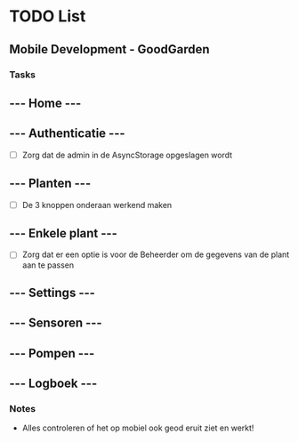 # TODO List

## Mobile Development - GoodGarden

### Tasks

## --- Home ---


## --- Authenticatie ---

- [ ] Zorg dat de admin in de AsyncStorage opgeslagen wordt

## --- Planten ---

- [ ] De 3 knoppen onderaan werkend maken

## --- Enkele plant ---

- [ ] Zorg dat er een optie is voor de Beheerder om de gegevens van de plant aan te passen

## --- Settings ---

## --- Sensoren ---

## --- Pompen ---

## --- Logboek ---

### Notes

- Alles controleren of het op mobiel ook geod eruit ziet en werkt!